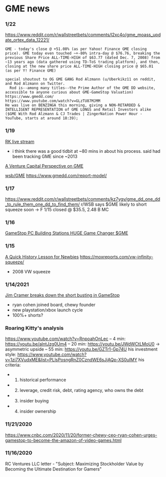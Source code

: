 # GME news


### 1/22
https://www.reddit.com/r/wallstreetbets/comments/l2xc4o/gme_moass_update_ortex_data_12221/
```
GME - today's close @ +51.08% (as per Yahoo! Finance GME closing price). GME today even touched ~+-80% intra-day @ $76.76, breaking the previous Share Price ALL-TIME-HIGH of $63.77 (dated Dec. 7, 2008) from ~13 years ago (data gathered using TD-ToS trading platform), and then, closing at the new share price ALL-TIME-HIGH closing price @ $65.01 (as per Y! Finance GME)
```
```
special shoutout to OG GME GANG Rod Alzmann (u/Uberkikz11 on reddit, and Rod Alzmann on Twitter.
  Rod is--among many titles--the Prime Author of the GME DD website, accessible to anyone curious about GME-GameStop Valuation)
https://www.gmedd.com/
https://www.youtube.com/watch?v=GLzTU87MJMM
He was live on BENZINGA this morning, giving a NON-RETARDED & INTELLIGENT REPRESENTATION of GME LONGS and Retail Investors alike ($GME With Rod Alzmann & CJ Trades | ZingerNation Power Hour - YouTube, starts at around 18:39);
```


### 1/19
[RK live stream](https://www.youtube.com/watch?v=P5U2Uo-B0Ts)
- i think there was a good tidbit at ~80 mins in about his process. said had been tracking GME since ~2013

[A Venture Capital Perspective on GME](https://www.reddit.com/r/wallstreetbets/comments/l0yzb5/a_venture_capital_perspective_on_gme)

[wsb/GME](https://www.reddit.com/r/wallstreetbets/comments/l19k9r/gme_megathread_lemon_party_keep_your_shitposting/gjy00uu/)
https://www.gmedd.com/report-model/


### 1/17
https://www.reddit.com/r/wallstreetbets/comments/kz7ygv/gme_dd_one_dd_to_rule_them_one_dd_to_find_them/
r/WSB says $GME likely to short squeeze soon
-> F 1/15 closed @ $35.5, 2.48 B MC


### 1/16
[GameStop PC Building Stations HUGE Game Changer $GME](https://www.youtube.com/watch?v=hPgf4-Twgvc)


### 1/15
[A Quick History Lesson for Newbies](https://www.reddit.com/r/wallstreetbets/comments/ky1g4j/a_quick_history_lesson_for_newbies/)
https://moxreports.com/vw-infinity-squeeze/
- 2008 VW squeeze


### 1/14/2021
[Jim Cramer breaks down the short busting in GameStop](https://www.youtube.com/watch?v=XlS21ZvcqVo)
- ryan cohen joined board, chewy founder
- new playstation/xbox launch cycle
- 100%+ shorts?


### Roaring Kitty's analysis
https://www.youtube.com/watch?v=RnpoahOnLec
– 4 min: https://youtu.be/alntJzg0Um4
– 20 min: https://youtu.be/JWdWCtLMoU0 -> asymmetric upside
– 55 min: https://youtu.be/GZTr1-Gp74U
his investment style:
https://www.youtube.com/watch?v=1zi7XVudxME&list=PLlsPosngRnZ0CzndWE6sJjAQp-XS0uIMY
his criteria:
- 1. historical performance
- 2. leverage, credit risk, debt, rating agency, who owns the debt
- 3. insider buying
- 4. insider ownership


### 11/21/2020
https://www.cnbc.com/2020/11/20/former-chewy-ceo-ryan-cohen-urges-gamestop-to-become-the-amazon-of-video-games.html


### 11/16/2020
RC Ventures LLC letter - "Subject: Maximizing Stockholder Value by Becoming the Ultimate Destination for Gamers"
